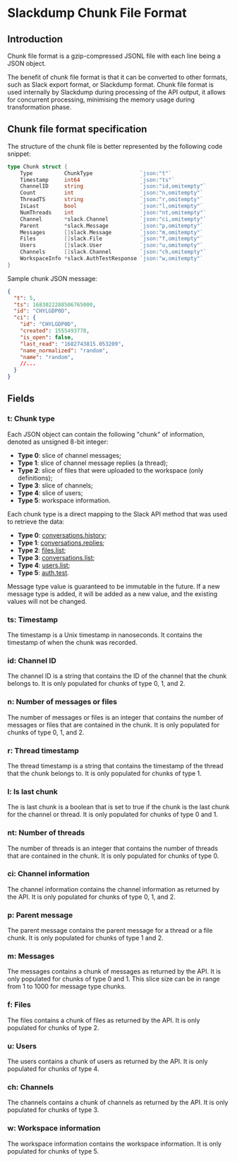 # Slackdump Chunk File Format

## Introduction

Chunk file format is a gzip-compressed JSONL file with each line being a JSON
object.

The benefit of chunk file format is that it can be converted to other formats,
such as Slack export format, or Slackdump format.  Chunk file format is used
internally by Slackdump during processing of the API output, it allows for
concurrent processing, minimising the memory usage during transformation
phase.


## Chunk file format specification

The structure of the chunk file is better represented by the following code
snippet:

```go
type Chunk struct {
	Type          ChunkType               `json:"t"`
	Timestamp     int64                   `json:"ts"`
	ChannelID     string                  `json:"id,omitempty"`
	Count         int                     `json:"n,omitempty"`
	ThreadTS      string                  `json:"r,omitempty"`
	IsLast        bool                    `json:"l,omitempty"`
	NumThreads    int                     `json:"nt,omitempty"`
	Channel       *slack.Channel          `json:"ci,omitempty"`
	Parent        *slack.Message          `json:"p,omitempty"`
	Messages      []slack.Message         `json:"m,omitempty"`
	Files         []slack.File            `json:"f,omitempty"`
	Users         []slack.User            `json:"u,omitempty"`
	Channels      []slack.Channel         `json:"ch,omitempty"`
	WorkspaceInfo *slack.AuthTestResponse `json:"w,omitempty"`
}
```

Sample chunk JSON message:

```json
{
  "t": 5,
  "ts": 1683022288506765000,
  "id": "CHYLGDP0D",
  "ci": {
    "id": "CHYLGDP0D",
    "created": 1555493778,
    "is_open": false,
    "last_read": "1682743815.053209",
    "name_normalized": "random",
    "name": "random",
    //...
  }
}
```

## Fields

### t: Chunk type

Each JSON object can contain the following "chunk" of information, denoted as
unsigned 8-bit integer:
- **Type 0**: slice of channel messages;
- **Type 1**: slice of channel message replies (a thread);
- **Type 2**: slice of files that were uploaded to the workspace (only definitions);
- **Type 3**: slice of channels;
- **Type 4**: slice of users;
- **Type 5**: workspace information.

Each chunk type is a direct mapping to the Slack API method that was used to
retrieve the data:

- **Type 0**: [conversations.history](https://api.slack.com/methods/conversations.history);
- **Type 1**: [conversations.replies](https://api.slack.com/methods/conversations.replies);
- **Type 2**: [files.list](https://api.slack.com/methods/files.list);
- **Type 3**: [conversations.list](https://api.slack.com/methods/conversations.list);
- **Type 4**: [users.list](https://api.slack.com/methods/users.list);
- **Type 5**: [auth.test](https://api.slack.com/methods/auth.test).

Message type value is guaranteed to be immutable in the future.  If a new
message type is added, it will be added as a new value, and the existing
values will not be changed.

### ts: Timestamp

The timestamp is a Unix timestamp in nanoseconds.  It contains the timestamp
of when the chunk was recorded.

### id: Channel ID

The channel ID is a string that contains the ID of the channel that the chunk
belongs to.  It is only populated for chunks of type 0, 1, and 2.

### n: Number of messages or files
The number of messages or files is an integer that contains the number of
messages or files that are contained in the chunk.  It is only populated for
chunks of type 0, 1, and 2.

### r: Thread timestamp

The thread timestamp is a string that contains the timestamp of the thread
that the chunk belongs to.  It is only populated for chunks of type 1.

### l: Is last chunk

The is last chunk is a boolean that is set to true if the chunk is the last
chunk for the channel or thread.  It is only populated for chunks of type 0
and 1.

### nt: Number of threads

The number of threads is an integer that contains the number of threads that
are contained in the chunk.  It is only populated for chunks of type 0.

### ci: Channel information

The channel information contains the channel information as returned by the
API.  It is only populated for chunks of type 0, 1, and 2.

### p: Parent message

The parent message contains the parent message for a thread or a file chunk.
It is only populated for chunks of type 1 and 2.

### m: Messages

The messages contains a chunk of messages as returned by the API.  It is only
populated for chunks of type 0 and 1.  This slice size can be in range from 1
to 1000 for message type chunks.

### f: Files

The files contains a chunk of files as returned by the API.  It is only
populated for chunks of type 2.

### u: Users

The users contains a chunk of users as returned by the API.  It is only
populated for chunks of type 4.

### ch: Channels

The channels contains a chunk of channels as returned by the API.  It is only
populated for chunks of type 3.

### w: Workspace information

The workspace information contains the workspace information.  It is only
populated for chunks of type 5.
